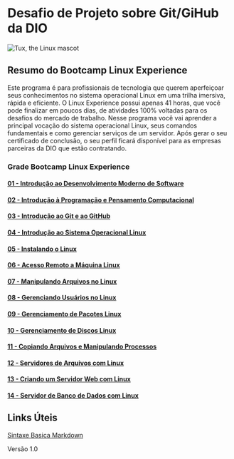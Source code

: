 # Desafio de Projeto sobre Git/GiHub da DIO
![Tux, the Linux mascot](https://mdg.imgix.net/assets/images/tux.png?auto=format&fit=clip&q=40&w=100)
## Resumo do Bootcamp Linux Experience
Este programa é para profissionais de tecnologia que querem aperfeiçoar seus conhecimentos no sistema operacional Linux em uma trilha imersiva, rápida e eficiente. O Linux Experience possui apenas 41 horas, que você pode finalizar em poucos dias, de atividades 100% voltadas para os desafios do mercado de trabalho.   Nesse programa você vai aprender a principal vocação do sistema operacional Linux, seus comandos fundamentais e como gerenciar serviços de um servidor.  Após gerar o seu certificado de conclusão, o seu perfil ficará disponível para as empresas parceiras da DIO que estão contratando.

### Grade Bootcamp Linux Experience
#### [01 - Introdução ao Desenvolvimento Moderno de Software](https://github.com/rafacss/dio-desafio-github-primeiro-repositorio/blob/main/cursos/01%20-%20Introdu%C3%A7%C3%A3o%20ao%20Desenvolvimento%20Moderno%20de%20Software/README.md)
#### [02 - Introdução à Programação e Pensamento Computacional](https://github.com/rafacss/dio-desafio-github-primeiro-repositorio/blob/main/cursos/02%20-%20Introdu%C3%A7%C3%A3o%20%C3%A0%20Programa%C3%A7%C3%A3o%20e%20Pensamento%20Computacional/README.md)
#### [03 - Introdução ao Git e ao GitHub](https://github.com/rafacss/dio-desafio-github-primeiro-repositorio/blob/main/cursos/03%20-%20Introdu%C3%A7%C3%A3o%20ao%20Git%20e%20ao%20GitHub/README.md)
#### [04 - Introdução ao Sistema Operacional Linux](https://github.com/rafacss/dio-desafio-github-primeiro-repositorio/blob/main/cursos/04%20-%20Introdu%C3%A7%C3%A3o%20ao%20SIstema%20Operacional%20Linux/README.md)
#### [05 - Instalando o Linux](https://github.com/rafacss/dio-desafio-github-primeiro-repositorio/blob/main/cursos/05%20-%20Instalando%20o%20Linux/README.md)
#### [06 - Acesso Remoto a Máquina Linux](https://github.com/rafacss/dio-desafio-github-primeiro-repositorio/blob/main/cursos/06%20-%20Acesso%20Remoto%20a%20M%C3%A1quina%20Linux/README.md)
#### [07 - Manipulando Arquivos no Linux](https://github.com/rafacss/dio-desafio-github-primeiro-repositorio/blob/main/cursos/07%20-%20Manipulando%20Arquivos%20no%20Linux/README.md)
#### [08 - Gerenciando Usuários no Linux](https://github.com/rafacss/dio-desafio-github-primeiro-repositorio/blob/main/cursos/08%20-%20Gerenciando%20Usu%C3%A1rios%20no%20Linux/README.md)
#### [09 - Gerenciamento de Pacotes Linux](https://github.com/rafacss/dio-desafio-github-primeiro-repositorio/blob/main/cursos/09%20-%20Gerenciamento%20de%20Pacotes%20Linux/README.md)
#### [10 - Gerenciamento de Discos Linux](https://github.com/rafacss/dio-desafio-github-primeiro-repositorio/blob/main/cursos/10%20-%20Gerenciamento%20de%20Discos%20Linux/README.md)
#### [11 - Copiando Arquivos e Manipulando Processos](https://github.com/rafacss/dio-desafio-github-primeiro-repositorio/blob/main/cursos/11%20-%20Copiando%20Arquivos%20e%20Manipulando%20Processos/README.md)
#### [12 - Servidores de Arquivos com Linux](https://github.com/rafacss/dio-desafio-github-primeiro-repositorio/blob/main/cursos/12%20-%20Servidores%20de%20Arquivos%20com%20Linux/README.md)
#### [13 - Criando um Servidor Web com Linux](https://github.com/rafacss/dio-desafio-github-primeiro-repositorio/blob/main/cursos/13%20-%20Criando%20um%20Servidor%20Web%20com%20Linux/README.md)
#### [14 - Servidor de Banco de Dados com Linux](https://github.com/rafacss/dio-desafio-github-primeiro-repositorio/blob/main/cursos/14%20-%20Servidor%20de%20Banco%20de%20Dados%20com%20Linux/README.md)

## Links Úteis
[Sintaxe Basica Markdown](https://www.markdownguide.org/basic-syntax/)

Versão 1.0
